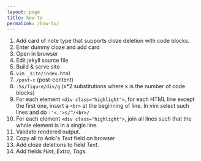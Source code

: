 ```yaml
---
layout: page
title: how to
permalink: /how-to/
---
```


1. Add card of note type that supports cloze deletion with code blocks.
1. Enter dummy cloze and add card
1. Open in browser
1. Edit jekyll source file
1. Build & serve site
1. `vim _site/index.html`
1. `/post-c` (post-content)
1. `:%s/figure/div/g` (x\*2 substitutions where x is the number of code blocks)
1. For each element `<div class="highlight">`, for each HTML line except the
   first one, insert a `<br>` at the beginning of line. In vim select such
   lines and do `:'<,'>s/^/<br>/`
1. For each element `<div class="highlight">`, join all lines such that the
   whole element is in a single line.
1. Validate rendered output.
1. Copy all to Anki's _Text_ field on browser
1. Add cloze deletions to field *Text*.
1. Add fields *Hint*, *Extra*, *Tags*.
